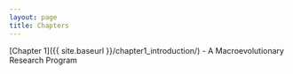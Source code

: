```yaml
---
layout: page
title: Chapters
---
```


[Chapter 1]({{ site.baseurl }}/chapter1_introduction/) - A Macroevolutionary Research Program
